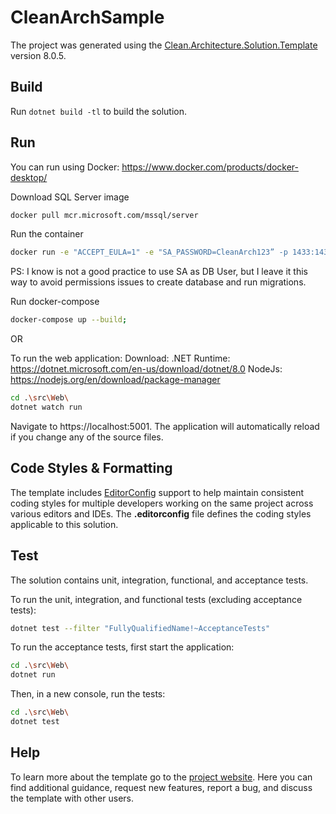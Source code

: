 ﻿# CleanArchSample

The project was generated using the [Clean.Architecture.Solution.Template](https://github.com/jasontaylordev/CleanArchSample) version 8.0.5.

## Build

Run `dotnet build -tl` to build the solution.

## Run
You can run using Docker:
https://www.docker.com/products/docker-desktop/

Download SQL Server image
```bash
docker pull mcr.microsoft.com/mssql/server
```
Run the container
```bash
docker run -e "ACCEPT_EULA=1" -e "SA_PASSWORD=CleanArch123” -p 1433:1433 -d --name=sqlserver mcr.microsoft.com/mssql/server
```
PS: I know is not a good practice to use SA as DB User, but I leave it this way to avoid permissions issues to create database and run migrations.

Run docker-compose
```bash
docker-compose up --build;
```

OR

To run the web application:
Download:
.NET Runtime: https://dotnet.microsoft.com/en-us/download/dotnet/8.0
NodeJs: https://nodejs.org/en/download/package-manager

```bash
cd .\src\Web\
dotnet watch run
```

Navigate to https://localhost:5001. The application will automatically reload if you change any of the source files.

## Code Styles & Formatting

The template includes [EditorConfig](https://editorconfig.org/) support to help maintain consistent coding styles for multiple developers working on the same project across various editors and IDEs. The **.editorconfig** file defines the coding styles applicable to this solution.


## Test

The solution contains unit, integration, functional, and acceptance tests.

To run the unit, integration, and functional tests (excluding acceptance tests):
```bash
dotnet test --filter "FullyQualifiedName!~AcceptanceTests"
```

To run the acceptance tests, first start the application:

```bash
cd .\src\Web\
dotnet run
```

Then, in a new console, run the tests:
```bash
cd .\src\Web\
dotnet test
```

## Help
To learn more about the template go to the [project website](https://github.com/jasontaylordev/CleanArchitecture). Here you can find additional guidance, request new features, report a bug, and discuss the template with other users.
